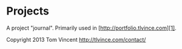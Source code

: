# Projects

A project "journal". Primarily used in [http://portfolio.tlvince.com][1].

Copyright 2013 Tom Vincent <http://tlvince.com/contact/>

  [1]: http://portfolio.tlvince.com

